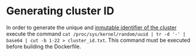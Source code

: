 # Generating cluster ID
In order to generate the unique and [inmutable identifier of the cluster](https://kafka.apache.org/documentation/#impl_clusterid) execute the command `cat /proc/sys/kernel/random/uuid | tr -d '-' | base64 | cut -b 1-22 > cluster_id.txt`. This command must be executed before building the Dockerfile.
